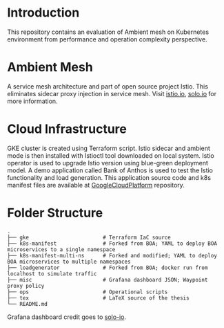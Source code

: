 # Introduction

This repository contains an evaluation of Ambient mesh on Kubernetes environment from performance and operation complexity perspective.

# Ambient Mesh
A service mesh architecture and part of open source project Istio. This eliminates sidecar proxy injection in service mesh. Visit [istio.io](https://istio.io/latest/blog/2022/introducing-ambient-mesh/), [solo.io](https://www.solo.io/blog/istio-ambient-mesh-evolution-service-mesh/) for more information.

# Cloud Infrastructure
GKE cluster is created using Terraform script. Istio sidecar and ambient mode is then installed with Istioctl tool downloaded on local system. Istio operator is used to upgrade Istio version using blue-green deployment model. A demo application called Bank of Anthos is used to test the Istio functionality and load generation. This application source code and k8s manifest files are available at [GoogleCloudPlatform](https://github.com/GoogleCloudPlatform/bank-of-anthos) repository.

# Folder Structure

    .
    ├── gke                        # Terraform IaC source
    ├── k8s-manifest               # Forked from BOA; YAML to deploy BOA microservices to a single namespace
    ├── k8s-manifest-multi-ns      # Forked and modified; YAML to deploy BOA microservices to multiple namespaces
    ├── loadgenerator              # Forked from BOA; docker run from localhost to simulate traffic
    ├── misc                       # Grafana dashboard JSON; Waypoint proxy policy
    ├── ops                        # Operational scripts
    ├── tex                        # LaTeX source of the thesis
    └── README.md

Grafana dashboard credit goes to [solo-io](https://github.com/solo-io/ambient-performance/tree/fortio-ambient).
